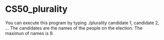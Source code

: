 # CS50_plurality
You can execute this program by typing ./plurality candidate 1, candidate 2, ... The candidates are the names of the people on the election. The maximun of names is 9.
